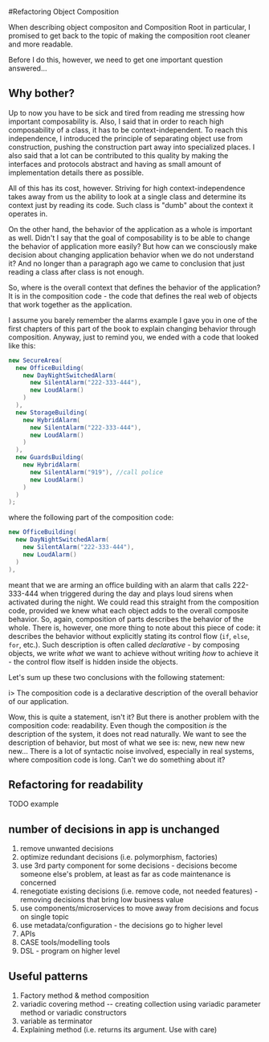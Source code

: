 #Refactoring Object Composition

When describing object compositon and Composition Root in particular, I promised to get back to the topic of making the composition root cleaner and more readable.

Before I do this, however, we need to get one important question answered...

## Why bother?

Up to now you have to be sick and tired from reading me stressing how important composability is. Also, I said that in order to reach high composability of a class, it has to be context-independent. To reach this independence, I introduced the principle of separating object use from construction, pushing the construction part away into specialized places. I also said that a lot can be contributed to this quality by making the interfaces and protocols abstract and having as small amount of implementation details there as possible.

All of this has its cost, however. Striving for high context-independence takes away from us the ability to look at a single class and determine its context just by reading its code. Such class is "dumb" about the context it operates in.

On the other hand, the behavior of the application as a whole is important as well. Didn't I say that the goal of composability is to be able to change the behavior of application more easily? But how can we consciously make decision about changing application behavior when we do not understand it? And no longer than a paragraph ago we came to conclusion that just reading a class after class is not enough.

So, where is the overall context that defines the behavior of the application? It is in the composition code - the code that defines the real web of objects that work together as the application.

I assume you barely remember the alarms example I gave you in one of the first chapters of this part of the book to explain changing behavior through composition. Anyway, just to remind you, we ended with a code that looked like this:

```csharp
new SecureArea(
  new OfficeBuilding(
    new DayNightSwitchedAlarm(
      new SilentAlarm("222-333-444"), 
      new LoudAlarm()
    )
  ),
  new StorageBuilding(
    new HybridAlarm(
      new SilentAlarm("222-333-444"),
      new LoudAlarm()
    )
  ),
  new GuardsBuilding(
    new HybridAlarm(
      new SilentAlarm("919"), //call police
      new LoudAlarm()
    )
  )
);
```

where the following part of the composition code:

```csharp
new OfficeBuilding(
  new DayNightSwitchedAlarm(
    new SilentAlarm("222-333-444"), 
    new LoudAlarm()
  )
),
```

meant that we are arming an office building with an alarm that calls 222-333-444 when triggered during the day and plays loud sirens when activated during the night. We could read this straight from the composition code, provided we knew what each object adds to the overall composite behavior. So, again, composition of parts describes the behavior of the whole. There is, however, one more thing to note about this piece of code: it describes the behavior without explicitly stating its control flow (`if`, `else`, `for`, etc.). Such description is often called *declarative* - by composing objects, we write *what* we want to achieve without writing *how* to achieve it - the control flow itself is hidden inside the objects. 

Let's sum up these two conclusions with the following statement:

i> The composition code is a declarative description of the overall behavior of our application.

Wow, this is quite a statement, isn't it? But there is another problem with the composition code: readability. Even though the composition *is* the description of the system, it does not read naturally. We want to see the description of behavior, but most of what we see is: new, new new new new... There is a lot of syntactic noise involved, especially in real systems, where composition code is long. Can't we do something about it?

## Refactoring for readability

TODO example 


## number of decisions in app is unchanged

 1.  remove unwanted decisions
 1.  optimize redundant decisions (i.e. polymorphism, factories)
 1.  use 3rd party component for some decisions - decisions become someone else's problem, at least as far as code maintenance is concerned
 1.  renegotiate existing decisions (i.e. remove code, not needed features) - removing decisions that bring low business value
 1.  use components/microservices to move away from decisions and focus on single topic
 1.  use metadata/configuration - the decisions go to higher level
 1.  APIs
 1.  CASE tools/modelling tools
 1.  DSL - program on higher level

## Useful patterns

1.  Factory method & method composition
2.  variadic covering method -- creating collection using variadic parameter method or variadic constructors
3.  variable as terminator
4.  Explaining method (i.e. returns its argument. Use with care)